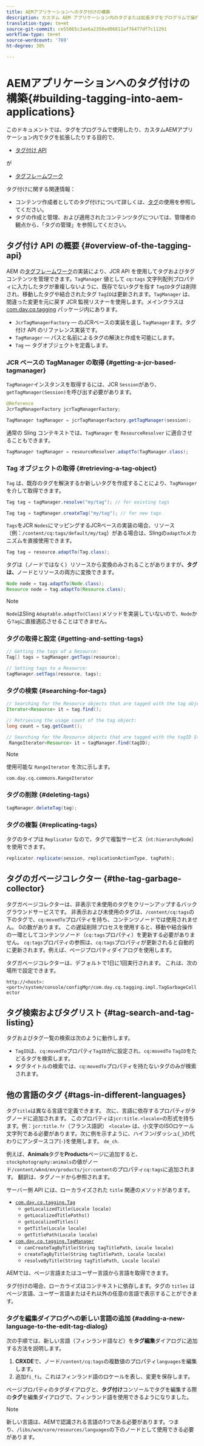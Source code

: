 ```yaml
---
title: AEMアプリケーションへのタグ付けの構築
description: カスタム AEM アプリケーション内のタグまたは拡張タグをプログラムで操作します
translation-type: tm+mt
source-git-commit: ce55065c3ae6a2350ed06811af76477df7c11291
workflow-type: tm+mt
source-wordcount: '769'
ht-degree: 30%

---
```



# AEMアプリケーションへのタグ付けの構築{#building-tagging-into-aem-applications}

このドキュメントでは、タグをプログラムで使用したり、カスタムAEMアプリケーション内でタグを拡張したりする目的で、

* [タグ付け API](https://helpx.adobe.com/experience-manager/6-5/sites/developing/using/reference-materials/javadoc/com/day/cq/tagging/package-summary.html)

が

* [タグフレームワーク](tagging-framework.md)

タグ付けに関する関連情報：

* コンテンツ作成者としてのタグ付けについて詳しくは、[タグ](/help/sites-cloud/authoring/features/tags.md)の使用を参照してください。
* タグの作成と管理、および適用されたコンテンツタグについては、管理者の観点から、「タグの管理」を参照してください。

## タグ付け API の概要 {#overview-of-the-tagging-api}

AEM の[タグフレームワーク](tagging-framework.md)の実装により、JCR API を使用してタグおよびタグコンテンツを管理できます。`TagManager` 値として `cq:tags` 文字列配列プロパティに入力したタグが重複しないように、既存でないタグを指す `TagID`タグは削除され、移動したタグや結合されたタグ `TagID`は更新されます。`TagManager` は、間違った変更を元に戻す JCR 監視リスナーを使用します。メインクラスは [com.day.cq.tagging](https://helpx.adobe.com/experience-manager/6-5/sites/developing/using/reference-materials/javadoc/index.html?com/day/cq/tagging/package-summary.html) パッケージ内にあります。

* `JcrTagManagerFactory`  — のJCRベースの実装を返し `TagManager`ます。タグ付け API のリファレンス実装です。
* `TagManager`  — パスと名前によるタグの解決と作成を可能にします。
* `Tag`  — タグオブジェクトを定義します。

### JCR ベースの TagManager の取得 {#getting-a-jcr-based-tagmanager}

`TagManager`インスタンスを取得するには、JCR `Session`があり、`getTagManager(Session)`を呼び出す必要があります。

```java
@Reference
JcrTagManagerFactory jcrTagManagerFactory;

TagManager tagManager = jcrTagManagerFactory.getTagManager(session);
```

通常の Sling コンテキストでは、`TagManager` を `ResourceResolver` に適合させることもできます。

```java
TagManager tagManager = resourceResolver.adaptTo(TagManager.class);
```

### Tag オブジェクトの取得 {#retrieving-a-tag-object}

`Tag` は、既存のタグを解決するか新しいタグを作成することにより、`TagManager` を介して取得できます。

```java
Tag tag = tagManager.resolve("my/tag"); // for existing tags

Tag tag = tagManager.createTag("my/tag"); // for new tags
```

`Tags`をJCR `Nodes`にマッピングするJCRベースの実装の場合、リソース（例：`/content/cq:tags/default/my/tag`）がある場合は、Slingの`adaptTo`メカニズムを直接使用できます。

```java
Tag tag = resource.adaptTo(Tag.class);
```

タグは（ノードではなく）リソースから変換のみされることがありますが&#x200B;**、タグは、**&#x200B;ノードとリソースの両方に変換できます。

```java
Node node = tag.adaptTo(Node.class);
Resource node = tag.adaptTo(Resource.class);
```

>[!NOTE]
>
>`Node`はSling `Adaptable.adaptTo(Class)`メソッドを実装していないので、`Node`から`Tag`に直接適応させることはできません。

### タグの取得と設定 {#getting-and-setting-tags}

```java
// Getting the tags of a Resource:
Tag[] tags = tagManager.getTags(resource);

// Setting tags to a Resource:
tagManager.setTags(resource, tags);
```

### タグの検索 {#searching-for-tags}

```java
// Searching for the Resource objects that are tagged with the tag object:
Iterator<Resource> it = tag.find();

// Retrieving the usage count of the tag object:
long count = tag.getCount();

// Searching for the Resource objects that are tagged with the tagID String:
 RangeIterator<Resource> it = tagManager.find(tagID);
```

>[!NOTE]
>
>使用可能な `RangeIterator` を次に示します。
>
>`com.day.cq.commons.RangeIterator`

### タグの削除 {#deleting-tags}

```java
tagManager.deleteTag(tag);
```

### タグの複製 {#replicating-tags}

タグのタイプは `Replicator` なので、タグで複製サービス（`nt:hierarchyNode`）を使用できます。

```java
replicator.replicate(session, replicationActionType, tagPath);
```

## タグのガベージコレクター {#the-tag-garbage-collector}

タグガベージコレクターは、非表示で未使用のタグをクリーンアップするバックグラウンドサービスです。 非表示および未使用のタグは、`/content/cq:tags`の下のタグで、`cq:movedTo`プロパティを持ち、コンテンツノードでは使用されません。 0の数があります。 この遅延削除プロセスを使用すると、移動や結合操作の一環としてコンテンツノード（`cq:tags`プロパティ）を更新する必要がありません。 `cq:tags`プロパティの参照は、`cq:tags`プロパティが更新されると自動的に更新されます。例えば、ページプロパティダイアログを使用します。

タグガベージコレクターは、デフォルトで1日に1回実行されます。 これは、次の場所で設定できます。

`http://<host>:<port>/system/console/configMgr/com.day.cq.tagging.impl.TagGarbageCollector`

## タグ検索およびタグリスト {#tag-search-and-tag-listing}

タグおよびタグ一覧の検索は次のように動作します。

* `TagID`は、`cq:movedTo`プロパティ`TagID`がに設定され、`cq:movedTo` `TagID`をたどるタグを検索します。
* タグタイトルの検索では、`cq:movedTo`プロパティを持たないタグのみが検索されます。

## 他の言語のタグ {#tags-in-different-languages}

タグ`title`は異なる言語で定義できます。 次に、言語に依存するプロパティがタグノードに追加されます。 このプロパティは`jcr:title.<locale>`の形式を持ちます。例：`jcr:title.fr`（フランス語訳） `<locale>` は、小文字のISOロケール文字列である必要があります。次に例を示すように、ハイフン/ダッシュ(`_`)の代わりにアンダースコア(`-`)を使用します。 `de_ch`.

例えば、**Animals**&#x200B;タグを&#x200B;**Products**&#x200B;ページに追加すると、`stockphotography:animals`の値がノード`/content/wknd/en/products/jcr:content`のプロパティ`cq:tags`に追加されます。 翻訳は、タグノードから参照されます。

サーバー側 API には、ローカライズされた `title` 関連のメソッドがあります。

* [`com.day.cq.tagging.Tag`](https://helpx.adobe.com/experience-manager/6-5/sites/developing/using/reference-materials/javadoc/index.html?com/day/cq/tagging/Tag.html)
   * `getLocalizedTitle(Locale locale)`
   * `getLocalizedTitlePaths()`
   * `getLocalizedTitles()`
   * `getTitle(Locale locale)`
   * `getTitlePath(Locale locale)`
* [`com.day.cq.tagging.TagManager`](https://helpx.adobe.com/experience-manager/6-5/sites/developing/using/reference-materials/javadoc/index.html?com/day/cq/tagging/TagManager.html)
   * `canCreateTagByTitle(String tagTitlePath, Locale locale)`
   * `createTagByTitle(String tagTitlePath, Locale locale)`
   * `resolveByTitle(String tagTitlePath, Locale locale)`

AEMでは、ページ言語またはユーザー言語から言語を取得できます。

タグ付けの場合、ローカライズはコンテキストに依存します。タグの `titles` はページ言語、ユーザー言語またはそれ以外の任意の言語で表示することができます。

### タグを編集ダイアログへの新しい言語の追加 {#adding-a-new-language-to-the-edit-tag-dialog}

次の手順では、新しい言語（フィンランド語など）を&#x200B;**タグ編集**&#x200B;ダイアログに追加する方法を説明します。

1. **CRXDE**&#x200B;で、ノード`/content/cq:tags`の複数値のプロパティ`languages`を編集します。
1. 追加`fi_fi`。これはフィンランド語のロケールを表し、変更を保存します。

ページプロパティのタグダイアログと、**タグ付け**&#x200B;コンソールでタグを編集する際の&#x200B;**タグ**&#x200B;を編集ダイアログで、フィンランド語を使用できるようになりました。

>[!NOTE]
>
>新しい言語は、AEMで認識される言語の1つである必要があります。つまり、`/libs/wcm/core/resources/languages`の下のノードとして使用できる必要があります。
